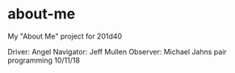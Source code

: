 # about-me
My "About Me" project for 201d40

Driver: Angel
Navigator: Jeff Mullen
Observer: Michael Jahns
pair programming 10/11/18